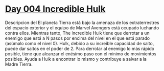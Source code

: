 
# [Day 004 Incredible Hulk](https://hack.codingblocks.com/app/practice/6/1038/problem)

Descripcion del
El planeta Tierra está bajo la amenaza de los extraterrestres del espacio exterior y el equipo de Marvel Avengers está ocupado luchando contra ellos. Mientras tanto, The Incredible Hulk tiene que derrotar a un enemigo que está a N pasos por encima del nivel en el que está parado (asúmalo como el nivel 0). Hulk, debido a su increíble capacidad de salto, puede dar saltos en el poder de 2. Para derrotar al enemigo lo más rápido posible, tiene que alcanzar el enésimo paso con el mínimo de movimientos posibles. Ayuda a Hulk a encontrar lo mismo y contribuye a salvar a la Madre Tierra.
<!--stackedit_data:
eyJoaXN0b3J5IjpbMTY2MzYzNjQ2OSw3MzA5OTgxMTZdfQ==
-->